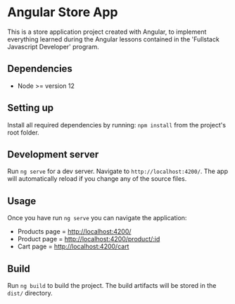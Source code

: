 # Angular Store App
This is a store application project created with Angular, to implement everything learned during the Angular lessons contained in the 'Fullstack Javascript Developer' program.

## Dependencies
- Node >= version 12

## Setting up
Install all required dependencies by running: `npm install` from the project's root folder.

## Development server
Run `ng serve` for a dev server. Navigate to `http://localhost:4200/`. The app will automatically reload if you change any of the source files.

## Usage
Once you have run `ng serve` you can navigate the application:
- Products page = [http://localhost:4200/](http://localhost:4200/)
- Product page = [http://localhost:4200/product/:id](http://localhost:4200/product/1)
- Cart page = [http://localhost:4200/cart](http://localhost:4200/cart)

## Build
Run `ng build` to build the project. The build artifacts will be stored in the `dist/` directory.
